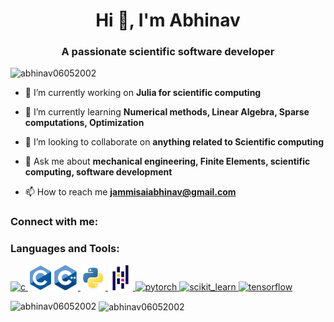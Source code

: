 <h1 align="center">Hi 👋, I'm Abhinav</h1>
<h3 align="center">A passionate scientific software developer</h3>

<p align="left"> <img src="https://komarev.com/ghpvc/?username=abhinav06052002&label=Profile%20views&color=0e75b6&style=flat" alt="abhinav06052002" /> </p>

- 🔭 I’m currently working on **Julia for scientific computing**

- 🌱 I’m currently learning **Numerical methods, Linear Algebra, Sparse computations, Optimization**

- 👯 I’m looking to collaborate on **anything related to Scientific computing**

- 💬 Ask me about **mechanical engineering, Finite Elements, scientific computing, software development**

- 📫 How to reach me **jammisaiabhinav@gmail.com**

<h3 align="left">Connect with me:</h3>
<p align="left">
</p>

<h3 align="left">Languages and Tools:</h3>
<p align="left"> <a href="https://fortran-lang.org/" target="_blank" rel="noreferrer"> <img src="https://avatars.githubusercontent.com/u/53436240?s=200&v=4" alt="c" width="40" height="40"/> </a> <a href="https://fortran-lang.org/" target="_blank" rel="noreferrer"> <a href="https://www.cprogramming.com/" target="_blank" rel="noreferrer"> <img src="https://raw.githubusercontent.com/devicons/devicon/master/icons/c/c-original.svg" alt="c" width="40" height="40"/><img src="https://raw.githubusercontent.com/devicons/devicon/master/icons/cplusplus/cplusplus-original.svg" alt="cplusplus" width="40" height="40"/> </a> <a href="https://www.python.org" target="_blank" rel="noreferrer"> <img src="https://raw.githubusercontent.com/devicons/devicon/master/icons/python/python-original.svg" alt="python" width="40" height="40"/><a href="https://www.w3schools.com/cs/" target="_blank" rel="noreferrer"> </a> <a href="https://pandas.pydata.org/" target="_blank" rel="noreferrer"> <img src="https://raw.githubusercontent.com/devicons/devicon/2ae2a900d2f041da66e950e4d48052658d850630/icons/pandas/pandas-original.svg" alt="pandas" width="40" height="40"/> </a> <a href="https://pytorch.org/" target="_blank" rel="noreferrer"> <img src="https://www.vectorlogo.zone/logos/pytorch/pytorch-icon.svg" alt="pytorch" width="40" height="40"/> </a> <a href="https://scikit-learn.org/" target="_blank" rel="noreferrer"> <img src="https://upload.wikimedia.org/wikipedia/commons/0/05/Scikit_learn_logo_small.svg" alt="scikit_learn" width="40" height="40"/> </a> <a href="https://www.tensorflow.org" target="_blank" rel="noreferrer"> <img src="https://www.vectorlogo.zone/logos/tensorflow/tensorflow-icon.svg" alt="tensorflow" width="40" height="40"/> </a> </p>

<p><img align="left" src="https://github-readme-stats.vercel.app/api/top-langs?username=abhinav06052002&show_icons=true&locale=en&layout=compact" alt="abhinav06052002" /></p>

<p>&nbsp;<img align="center" src="https://github-readme-stats.vercel.app/api?username=abhinav06052002&show_icons=true&locale=en" alt="abhinav06052002" /></p>
